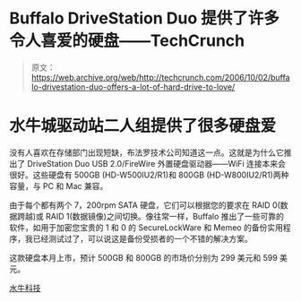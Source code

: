 # Buffalo DriveStation Duo 提供了许多令人喜爱的硬盘——TechCrunch

> 原文：<https://web.archive.org/web/http://techcrunch.com/2006/10/02/buffalo-drivestation-duo-offers-a-lot-of-hard-drive-to-love/>

# 水牛城驱动站二人组提供了很多硬盘爱

没有人喜欢在存储部门出现短缺，布法罗技术公司知道这一点。这就是为什么它推出了 DriveStation Duo USB 2.0/FireWire 外置硬盘驱动器——WiFi 连接本来会很好。这些硬盘有 500GB (HD-W500IU2/R1)和 800GB (HD-W800IU2/R1)两种容量，与 PC 和 Mac 兼容。

由于每个都有两个 7，200rpm SATA 硬盘，它们可以根据您的要求在 RAID 0(数据跨越)或 RAID 1(数据镜像)之间切换。像往常一样，Buffalo 推出了一些可靠的软件，如用于加密您宝贵的 1 和 0 的 SecureLockWare 和 Memeo 的备份实用程序，我已经测试过了，可以说这是备份受损者的一个不错的解决方案。

这款硬盘本月上市，预计 500GB 和 800GB 的市场价分别为 299 美元和 599 美元。

[水牛科技](https://web.archive.org/web/20210416200200/http://www.buffalotech.com/)
